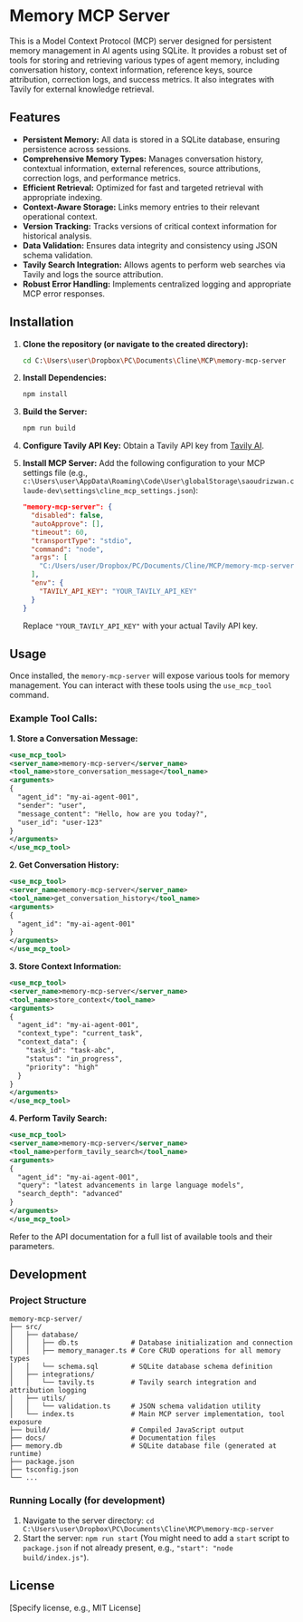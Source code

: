 # Memory MCP Server

This is a Model Context Protocol (MCP) server designed for persistent memory management in AI agents using SQLite. It provides a robust set of tools for storing and retrieving various types of agent memory, including conversation history, context information, reference keys, source attribution, correction logs, and success metrics. It also integrates with Tavily for external knowledge retrieval.

## Features

*   **Persistent Memory:** All data is stored in a SQLite database, ensuring persistence across sessions.
*   **Comprehensive Memory Types:** Manages conversation history, contextual information, external references, source attributions, correction logs, and performance metrics.
*   **Efficient Retrieval:** Optimized for fast and targeted retrieval with appropriate indexing.
*   **Context-Aware Storage:** Links memory entries to their relevant operational context.
*   **Version Tracking:** Tracks versions of critical context information for historical analysis.
*   **Data Validation:** Ensures data integrity and consistency using JSON schema validation.
*   **Tavily Search Integration:** Allows agents to perform web searches via Tavily and logs the source attribution.
*   **Robust Error Handling:** Implements centralized logging and appropriate MCP error responses.

## Installation

1.  **Clone the repository (or navigate to the created directory):**
    ```bash
    cd C:\Users\user\Dropbox\PC\Documents\Cline\MCP\memory-mcp-server
    ```

2.  **Install Dependencies:**
    ```bash
    npm install
    ```

3.  **Build the Server:**
    ```bash
    npm run build
    ```

4.  **Configure Tavily API Key:**
    Obtain a Tavily API key from [Tavily AI](https://tavily.com/).

5.  **Install MCP Server:**
    Add the following configuration to your MCP settings file (e.g., `c:\Users\user\AppData\Roaming\Code\User\globalStorage\saoudrizwan.claude-dev\settings\cline_mcp_settings.json`):

    ```json
    "memory-mcp-server": {
      "disabled": false,
      "autoApprove": [],
      "timeout": 60,
      "transportType": "stdio",
      "command": "node",
      "args": [
        "C:/Users/user/Dropbox/PC/Documents/Cline/MCP/memory-mcp-server/build/index.js"
      ],
      "env": {
        "TAVILY_API_KEY": "YOUR_TAVILY_API_KEY"
      }
    }
    ```
    Replace `"YOUR_TAVILY_API_KEY"` with your actual Tavily API key.

## Usage

Once installed, the `memory-mcp-server` will expose various tools for memory management. You can interact with these tools using the `use_mcp_tool` command.

### Example Tool Calls:

**1. Store a Conversation Message:**
```xml
<use_mcp_tool>
<server_name>memory-mcp-server</server_name>
<tool_name>store_conversation_message</tool_name>
<arguments>
{
  "agent_id": "my-ai-agent-001",
  "sender": "user",
  "message_content": "Hello, how are you today?",
  "user_id": "user-123"
}
</arguments>
</use_mcp_tool>
```

**2. Get Conversation History:**
```xml
<use_mcp_tool>
<server_name>memory-mcp-server</server_name>
<tool_name>get_conversation_history</tool_name>
<arguments>
{
  "agent_id": "my-ai-agent-001"
}
</arguments>
</use_mcp_tool>
```

**3. Store Context Information:**
```xml
<use_mcp_tool>
<server_name>memory-mcp-server</server_name>
<tool_name>store_context</tool_name>
<arguments>
{
  "agent_id": "my-ai-agent-001",
  "context_type": "current_task",
  "context_data": {
    "task_id": "task-abc",
    "status": "in_progress",
    "priority": "high"
  }
}
</arguments>
</use_mcp_tool>
```

**4. Perform Tavily Search:**
```xml
<use_mcp_tool>
<server_name>memory-mcp-server</server_name>
<tool_name>perform_tavily_search</tool_name>
<arguments>
{
  "agent_id": "my-ai-agent-001",
  "query": "latest advancements in large language models",
  "search_depth": "advanced"
}
</arguments>
</use_mcp_tool>
```

Refer to the API documentation for a full list of available tools and their parameters.

## Development

### Project Structure

```
memory-mcp-server/
├── src/
│   ├── database/
│   │   ├── db.ts             # Database initialization and connection
│   │   ├── memory_manager.ts # Core CRUD operations for all memory types
│   │   └── schema.sql        # SQLite database schema definition
│   ├── integrations/
│   │   └── tavily.ts         # Tavily search integration and attribution logging
│   ├── utils/
│   │   └── validation.ts     # JSON schema validation utility
│   └── index.ts              # Main MCP server implementation, tool exposure
├── build/                    # Compiled JavaScript output
├── docs/                     # Documentation files
├── memory.db                 # SQLite database file (generated at runtime)
├── package.json
├── tsconfig.json
└── ...
```

### Running Locally (for development)

1.  Navigate to the server directory: `cd C:\Users\user\Dropbox\PC\Documents\Cline\MCP\memory-mcp-server`
2.  Start the server: `npm run start` (You might need to add a `start` script to `package.json` if not already present, e.g., `"start": "node build/index.js"`).

## License

[Specify license, e.g., MIT License]
